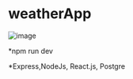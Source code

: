 ﻿# weatherApp

![image](https://user-images.githubusercontent.com/19505099/196504121-b9efe39a-20db-4cc2-90cc-10ac0073cdbd.png)



*npm run dev

*Express,NodeJs, React.js, Postgre

